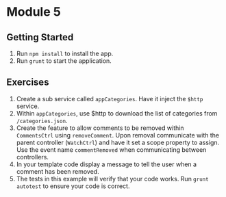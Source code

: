 # Module 5

## Getting Started
1. Run `npm install` to install the app.
2. Run `grunt` to start the application.

## Exercises
1. Create a sub service called `appCategories`. Have it inject the `$http` service.
2. Within `appCategories`, use $http to download the list of categories from `/categories.json`.
3. Create the feature to allow comments to be removed within `CommentsCtrl` using `removeComment`. Upon removal communicate with the parent controller (`WatchCtrl`) and have it set a scope property to assign. Use the event name `commentRemoved` when communicating between controllers.
4. In your template code display a message to tell the user when a comment has been removed.
5. The tests in this example will verify that your code works. Run `grunt autotest` to ensure your code is correct.
